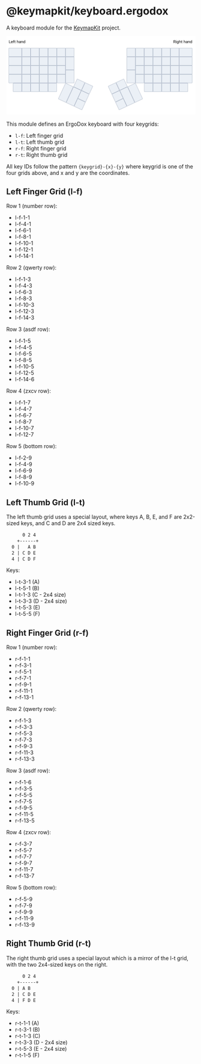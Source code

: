 # @keymapkit/keyboard.ergodox

A keyboard module for the [KeymapKit](https://github.com/mrled/KeymapKit) project.

![Screenshot](screenshot.png?raw=true "Screenshot")

This module defines an ErgoDox keyboard with four keygrids:

- `l-f`: Left finger grid
- `l-t`: Left thumb grid
- `r-f`: Right finger grid
- `r-t`: Right thumb grid

All key IDs follow the pattern `{keygrid}-{x}-{y}` where keygrid is one of the four grids above, and x and y are the coordinates.

## Left Finger Grid (l-f)

Row 1 (number row):

- l-f-1-1
- l-f-4-1
- l-f-6-1
- l-f-8-1
- l-f-10-1
- l-f-12-1
- l-f-14-1

Row 2 (qwerty row):

- l-f-1-3
- l-f-4-3
- l-f-6-3
- l-f-8-3
- l-f-10-3
- l-f-12-3
- l-f-14-3

Row 3 (asdf row):

- l-f-1-5
- l-f-4-5
- l-f-6-5
- l-f-8-5
- l-f-10-5
- l-f-12-5
- l-f-14-6

Row 4 (zxcv row):

- l-f-1-7
- l-f-4-7
- l-f-6-7
- l-f-8-7
- l-f-10-7
- l-f-12-7

Row 5 (bottom row):

- l-f-2-9
- l-f-4-9
- l-f-6-9
- l-f-8-9
- l-f-10-9

## Left Thumb Grid (l-t)

The left thumb grid uses a special layout,
where keys A, B, E, and F are 2x2-sized keys,
and C and D are 2x4 sized keys.

```text
      0 2 4
    +------+
  0 |   A B
  2 | C D E
  4 | C D F
```

Keys:

- l-t-3-1 (A)
- l-t-5-1 (B)
- l-t-1-3 (C - 2x4 size)
- l-t-3-3 (D - 2x4 size)
- l-t-5-3 (E)
- l-t-5-5 (F)

## Right Finger Grid (r-f)

Row 1 (number row):

- r-f-1-1
- r-f-3-1
- r-f-5-1
- r-f-7-1
- r-f-9-1
- r-f-11-1
- r-f-13-1

Row 2 (qwerty row):

- r-f-1-3
- r-f-3-3
- r-f-5-3
- r-f-7-3
- r-f-9-3
- r-f-11-3
- r-f-13-3

Row 3 (asdf row):

- r-f-1-6
- r-f-3-5
- r-f-5-5
- r-f-7-5
- r-f-9-5
- r-f-11-5
- r-f-13-5

Row 4 (zxcv row):

- r-f-3-7
- r-f-5-7
- r-f-7-7
- r-f-9-7
- r-f-11-7
- r-f-13-7

Row 5 (bottom row):

- r-f-5-9
- r-f-7-9
- r-f-9-9
- r-f-11-9
- r-f-13-9

## Right Thumb Grid (r-t)

The right thumb grid uses a special layout
which is a mirror of the l-t grid,
with the two 2x4-sized keys on the right.

```text
      0 2 4
    +------+
  0 | A B
  2 | C D E
  4 | F D E
```

Keys:

- r-t-1-1 (A)
- r-t-3-1 (B)
- r-t-1-3 (C)
- r-t-3-3 (D - 2x4 size)
- r-t-5-3 (E - 2x4 size)
- r-t-1-5 (F)
